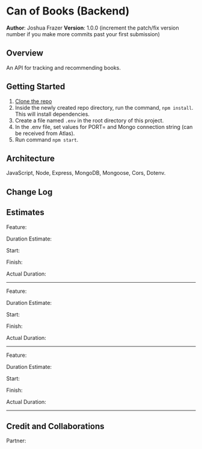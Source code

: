 # Can of Books (Backend)

**Author**: Joshua Frazer
**Version**: 1.0.0 (increment the patch/fix version number if you make more commits past your first submission)

## Overview
An API for tracking and recommending books.

## Getting Started
1. [Clone the repo](https://docs.github.com/en/repositories/creating-and-managing-repositories/cloning-a-repository)
2. Inside the newly created repo directory, run the command, `npm install`. This will install dependencies.
3. Create a file named `.env` in the root directory of this project.
4. In the .env file, set values for PORT= and Mongo connection string (can be received from Atlas).
5. Run command `npm start`. 

## Architecture
JavaScript, Node, Express, MongoDB, Mongoose, Cors, Dotenv.

## Change Log


## Estimates

Feature:

Duration Estimate:

Start:

Finish:

Actual Duration:

---

Feature:

Duration Estimate:

Start:

Finish:

Actual Duration:

---

Feature:

Duration Estimate:

Start:

Finish:

Actual Duration:

---

## Credit and Collaborations
Partner: 